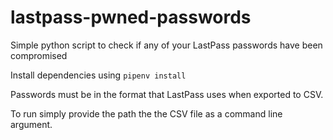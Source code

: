 # lastpass-pwned-passwords
Simple python script to check if any of your LastPass passwords have been compromised

Install dependencies using `pipenv install`

Passwords must be in the format that LastPass uses when exported to CSV.

To run simply provide the path the the CSV file as a command line argument.
